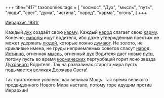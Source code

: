 +++
title="417"
taxonomies.tags = [
 "космос",
 "Дух",
 "мысль",
 "путь",
 "люди",
 "свет",
 "дума",
 "истина",
 "народ",
 "карма",
 "огонь",
]
+++

[Иерархия 1931г](/agni/1931)

Каждый [дух](/tags/Дух) создаёт свою [карму](/tags/карма). Каждый [народ](/tags/народ) слагает свою [карму](/tags/карма). Конечно, [народы](/tags/народ) ищут водителя, ибо даже утверждённый престиж не может удержать [людей](/tags/люди), которые ложно [думают](/tags/дума). Не золото, не крикливые имена, не груды неприемлемых советов спасут [народ](/tags/народ). [Истинно](/tags/истина), огненная [мысль](/tags/мысль), огненный [дух](/tags/Дух) Водителя даст новые [пути](/tags/путь), потому пусть во время [космических](/tags/космос) пертурбаций горит ясно звезда [Духовного](/tags/Дух) Водителя. Так на развалинах старого мира пусть подымается великая Держава Света!   

Так притяжение уявлено, как великая Мощь. Так время великого предвиденного Нового Мира настало, потому горе идущим против Иерархии!   

